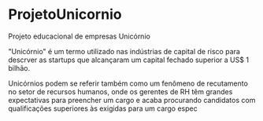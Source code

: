 # ProjetoUnicornio
Projeto educacional de empresas Unicórnio

"Unicórnio" é um termo utilizado nas indústrias de capital de risco para descrver as startups que alcançaram um capital fechado superior a US$ 1 bilhão.

Unicórnios podem se referir também como um fenômeno de recutamento no setor de recursos humanos, onde os gerentes de RH têm grandes expectativas para preencher um cargo e acaba procurando candidatos com qualificações superiores às exigidas para um cargo espec
